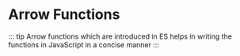 # Arrow Functions
::: tip
Arrow functions which are introduced in ES helps in writing the functions in JavaScript in a concise manner
:::

